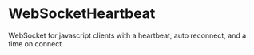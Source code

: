 # WebSocketHeartbeat
WebSocket for javascript clients with a heartbeat, auto reconnect, and a time on connect
